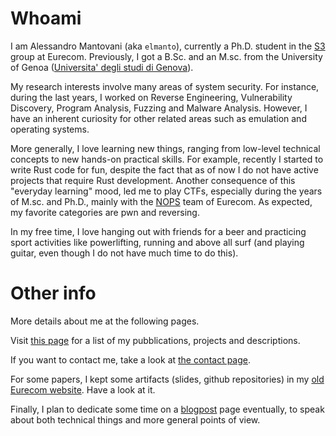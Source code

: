 # Whoami

I am Alessandro Mantovani (aka `elmanto`), currently a Ph.D. student in the [S3](https://www.s3.eurecom.fr/) group at Eurecom. Previously, I got a B.Sc. and an M.sc. from the University of Genoa ([Universita' degli studi di Genova](https://unige.it/it/)).

My research interests involve many areas of system security. For instance, during the last years, I worked on Reverse Engineering, Vulnerability Discovery, Program Analysis, Fuzzing and Malware Analysis. However, I have an inherent curiosity for other related areas such as emulation and operating systems.

More generally, I love learning new things, ranging from low-level technical concepts to new hands-on practical skills. For example, recently I started to write Rust code for fun, despite the fact that as of now I do not have active projects that require Rust development.
Another consequence of this "everyday learning" mood, led me to play CTFs, especially during the years of M.sc. and Ph.D., mainly with the [NOPS](https://www.s3.eurecom.fr/nops/index.html) team of Eurecom. As expected, my favorite categories are pwn and reversing.

In my free time, I love hanging out with friends for a beer and practicing sport activities like powerlifting, running and above all surf (and playing guitar, even though I do not have much time to do this).

# Other info

More details about me at the following pages.


Visit [this page](https://elmanto.github.io/projects) for a list of my pubblications, projects and descriptions.

If you want to contact me, take a look at [the contact page](https://elmanto.github.io/contact).

For some papers, I kept some artifacts (slides, github repositories) in my [old Eurecom website](https://www.s3.eurecom.fr/~elmanto/). Have a look at it.

Finally, I plan to dedicate some time on a [blogpost](https://elmanto.github.io/posts) page eventually, to speak about both technical things and more general points of view.
